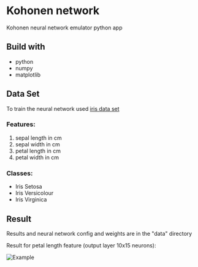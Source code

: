 # Kohonen network
Kohonen neural network emulator python app 

## Build with

* python
* numpy
* matplotlib

## Data Set

To train the neural network used [iris data set](https://archive.ics.uci.edu/ml/datasets/iris)

### Features:
1. sepal length in cm 
2. sepal width in cm 
3. petal length in cm 
4. petal width in cm 

### Classes:
* Iris Setosa 
* Iris Versicolour 
* Iris Virginica

## Result

Results and neural network config and weights are in the "data" directory

Result for petal length feature (output layer 10x15 neurons):

![Example](https://bitbucket.org/nikon_petr/lakohonen/raw/9c8ab54ae57fe6c36f4d4c1e947c81813add54f3/data/Iris.feature_3.png)
